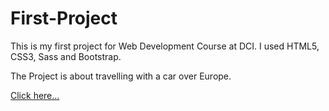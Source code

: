 # First-Project
This is my first project for Web Development Course at DCI.
I used HTML5, CSS3, Sass and Bootstrap.

The Project is about travelling with a car over Europe.

[Click here...](https://vic-teshua.github.io/travel-project/index.html)

